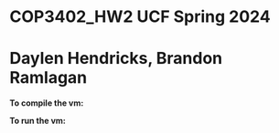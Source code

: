 # COP3402_HW2 UCF Spring 2024
# Daylen Hendricks, Brandon Ramlagan


**To compile the vm:**  

**To run the vm:**  

